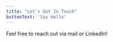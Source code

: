 ```yaml
---
title: "Let's Get In Touch"
buttonText: 'Say Hello'
---
```


Feel free to reach out via mail or LinkedIn!

